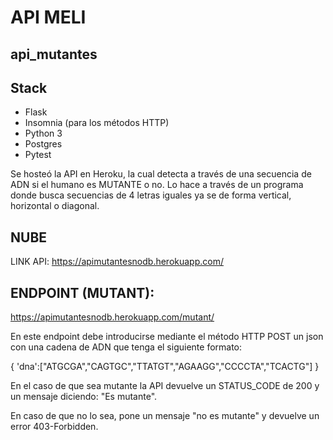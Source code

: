 # API MELI
## api_mutantes

## Stack
- Flask 
- Insomnia (para los métodos HTTP)
- Python 3
- Postgres
- Pytest


Se hosteó la API en Heroku, la cual detecta a través de una secuencia de ADN si el humano es MUTANTE o no. Lo hace a través de un programa donde 
busca secuencias de 4 letras iguales ya se de forma vertical, horizontal o diagonal.

## NUBE
LINK API:  https://apimutantesnodb.herokuapp.com/

## ENDPOINT (MUTANT):
https://apimutantesnodb.herokuapp.com/mutant/<adn>

En este endpoint debe introducirse mediante el método HTTP POST un json con una cadena de ADN que tenga el siguiente formato:

{
  'dna':["ATGCGA","CAGTGC","TTATGT","AGAAGG","CCCCTA","TCACTG"]
}

En el caso de que sea mutante la API devuelve un STATUS_CODE de 200 y un mensaje diciendo: "Es mutante".

En caso de que no lo sea, pone un mensaje "no es mutante" y devuelve un error 403-Forbidden.
